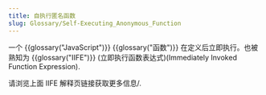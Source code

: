 ```yaml
---
title: 自执行匿名函数
slug: Glossary/Self-Executing_Anonymous_Function
---
```

一个 {{glossary("JavaScript")}} {{glossary("函数")}} 在定义后立即执行。也被熟知为 {{glossary("IIFE")}} (立即执行函数表达式)(Immediately Invoked Function Expression).

请浏览上面 IIFE 解释页链接获取更多信息/.
